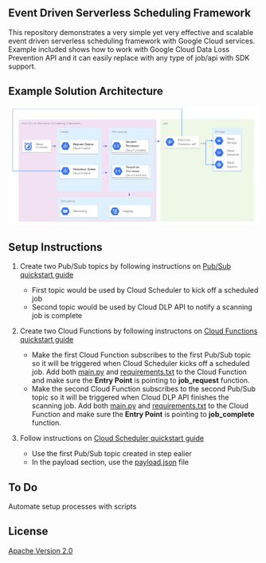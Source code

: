 ## Event Driven Serverless Scheduling Framework

This repository demonstrates a very simple yet very effective and scalable event driven serverless scheduling framework with Google Cloud services. Example included shows how to work with Google Cloud Data Loss Prevention API and it can easily replace with any type of job/api with SDK support.  

## Example Solution Architecture
![Example Architecture](arch.png)

## Setup Instructions
1. Create two Pub/Sub topics by following instructions on [Pub/Sub quickstart guide](https://cloud.google.com/scheduler/docs/quickstart) 
    - First topic would be used by Cloud Scheduler to kick off a scheduled job
    - Second topic would be used by Cloud DLP API to notify a scanning job is complete 

1. Create two Cloud Functions by following instructons on [Cloud Functions quickstart guide](https://cloud.google.com/functions/docs/quickstart-python)
    - Make the first Cloud Function subscribes to the first Pub/Sub topic so it will be triggered when Cloud Scheduler kicks off a scheduled job. Add both [main.py](main-function/main.py) and [requirements.txt](main-function/requirements.txt) to the Cloud Function and make sure the **Entry Point** is pointing to **job_request** function.
    - Make the second Cloud Function subscribes to the second Pub/Sub topic so it will be triggered when Cloud DLP API finishes the scanning job. Add both [main.py](main-function/main.py) and [requirements.txt](main-function/requirements.txt) to the Cloud Function and make sure the **Entry Point** is pointing to **job_complete** function.

1. Follow instructions on [Cloud Scheduler quickstart guide](https://cloud.google.com/scheduler/docs/quickstart) 
    - Use the first Pub/Sub topic created in step ealier
    - In the payload section, use the [payload.json](payload.json) file

## To Do
Automate setup processes with scripts


## License
[Apache Version 2.0](http://www.apache.org/licenses/LICENSE-2.0)
